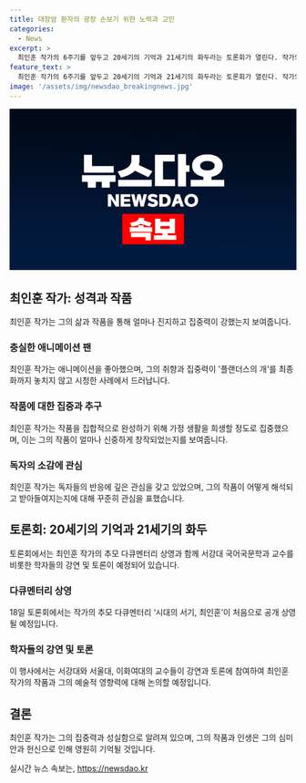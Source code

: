 ```yaml
---
title: 대장암 환자의 광장 손보기 위한 노력과 고민
categories:
  - News
excerpt: >
  최인훈 작가의 6주기를 앞두고 20세기의 기억과 21세기의 화두라는 토론회가 열린다. 작가의 추모 다큐멘터리 시대의 서기, 최인훈이 상영되며, 작가의 아들과의 인터뷰를 통해 작가의 애니메이션 애정과 집필과정이 공개된다. 작가는 플랜더스의 개 애니메이션을 좋아했고, 작품을 집필할 때는 글에 집중하여 일종의 성장소설로도 읽히길 원했다. 18일 토론회에서는 작가의 집필 과정과 다큐멘터리가 공개될 예정이다.
feature_text: >
  최인훈 작가의 6주기를 앞두고 20세기의 기억과 21세기의 화두라는 토론회가 열린다. 작가의 추모 다큐멘터리 시대의 서기, 최인훈이 상영되며, 작가의 아들과의 인터뷰를 통해 작가의 애니메이션 애정과 집필과정이 공개된다. 작가는 플랜더스의 개 애니메이션을 좋아했고, 작품을 집필할 때는 글에 집중하여 일종의 성장소설로도 읽히길 원했다. 18일 토론회에서는 작가의 집필 과정과 다큐멘터리가 공개될 예정이다.
image: '/assets/img/newsdao_breakingnews.jpg'
---
```


<p><img src="/assets/img/newsdao_breakingnews.jpg" alt="ontimetimes 속보" /></p>

<h2 data-ke-size="size26">최인훈 작가: 성격과 작품</h2>

<p data-ke-size="size16">최인훈 작가는 그의 삶과 작품을 통해 얼마나 진지하고 집중력이 강했는지 보여줍니다.</p>

<h3>충실한 애니메이션 팬</h3>

<p data-ke-size="size16">최인훈 작가는 애니메이션을 좋아했으며, 그의 취향과 집중력이 '플랜더스의 개'를 최종화까지 놓치지 않고 시청한 사례에서 드러납니다.</p>

<h3>작품에 대한 집중과 추구</h3>

<p data-ke-size="size16">최인훈 작가는 작품을 집합적으로 완성하기 위해 가정 생활을 희생할 정도로 집중했으며, 이는 그의 작품이 얼마나 신중하게 창작되었는지를 보여줍니다.</p>

<h3>독자의 소감에 관심</h3>

<p data-ke-size="size16">최인훈 작가는 독자들의 반응에 깊은 관심을 갖고 있었으며, 그의 작품이 어떻게 해석되고 받아들여지는지에 대해 꾸준히 관심을 표했습니다.</p>

<h2 data-ke-size="size26">토론회: 20세기의 기억과 21세기의 화두</h2>

<p data-ke-size="size16">토론회에서는 최인훈 작가의 추모 다큐멘터리 상영과 함께 서강대 국어국문학과 교수를 비롯한 학자들의 강연 및 토론이 예정되어 있습니다.</p>

<h3>다큐멘터리 상영</h3>

<p data-ke-size="size16">18일 토론회에서는 작가의 추모 다큐멘터리 ‘시대의 서기, 최인훈’이 처음으로 공개 상영될 예정입니다.</p>

<h3>학자들의 강연 및 토론</h3>

<p data-ke-size="size16">이 행사에서는 서강대와 서울대, 이화여대의 교수들이 강연과 토론에 참여하여 최인훈 작가의 작품과 그의 예술적 영향력에 대해 논의할 예정입니다.</p>

<h2 data-ke-size="size26">결론</h2>

<p data-ke-size="size16">최인훈 작가는 그의 집중력과 성실함으로 알려져 있으며, 그의 작품과 인생은 그의 심미안과 헌신으로 인해 영원히 기억될 것입니다.</p>
실시간 뉴스 속보는, <a href="https://newsdao.kr" rel="dofollow">https://newsdao.kr</a>


